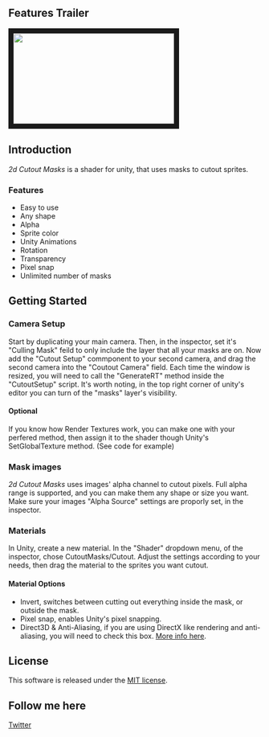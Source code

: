 ## Features Trailer
<a href="http://www.youtube.com/watch?feature=player_embedded&v=VUusYgx3ecM" target="_blank"><img src="http://img.youtube.com/vi/VUusYgx3ecM/0.jpg" width="320" height="180" border="10" /></a>

## Introduction
*2d Cutout Masks* is a shader for unity, that uses masks to cutout sprites. 

### Features
 - Easy to use
 - Any shape
 - Alpha
 - Sprite color
 - Unity Animations
 - Rotation
 - Transparency
 - Pixel snap
 - Unlimited number of masks
 
## Getting Started

### Camera Setup
Start by duplicating your main camera. Then, in the inspector, set it's "Culling Mask" feild to only include the layer that all your masks are on. Now add the "Cutout Setup" commponent to your second camera, and drag the second camera into the "Coutout Camera" field. Each time the window is resized, you will need to call the "GenerateRT" method inside the "CutoutSetup" script. It's worth noting, in the top right corner of unity's editor you can turn of the "masks" layer's visibility.

#### Optional
If you know how Render Textures work, you can make one with your perfered method, then assign it to the shader though Unity's SetGlobalTexture method. (See code for example)

### Mask images
*2d Cutout Masks* uses images' alpha channel to cutout pixels. Full alpha range is supported, and you can make them any shape or size you want. Make sure your images "Alpha Source" settings are proporly set, in the inspector.

### Materials
In Unity, create a new material. In the "Shader" dropdown menu, of the inspector, chose CutoutMasks/Cutout. Adjust the settings according to your needs, then drag the material to the sprites you want cutout.

#### Material Options
- Invert, switches between cutting out everything inside the mask, or outside the mask.
- Pixel snap, enables Unity's pixel snapping.
- Direct3D & Anti-Aliasing, if you are using DirectX like rendering and anti-aliasing, you will need to check this box. [More info here](https://docs.unity3d.com/Manual/SL-PlatformDifferences.html).
 
## License
This software is released under the [MIT license](http://opensource.org/licenses/MIT).

## Follow me here
[Twitter](https://twitter.com/NathanLDearth)
